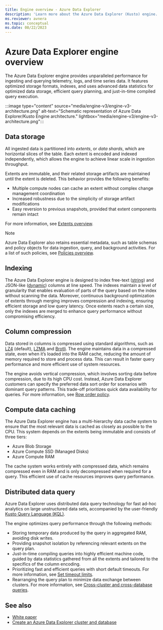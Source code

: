 ```yaml
---
title: Engine overview - Azure Data Explorer 
description: 'Learn more about the Azure Data Explorer (Kusto) engine.'
ms.reviewer: avnera
ms.topic: conceptual
ms.date: 08/22/2023
---
```

# Azure Data Explorer engine overview

The Azure Data Explorer engine provides unparalleled performance for ingesting and querying telemetry, logs, and time series data. It features optimized storage formats, indexes, and uses advanced data statistics for optimized data storage, efficient query planning, and just-in-time compiled query execution.

:::image type="content" source="media/engine-v3/engine-v3-architecture.png" alt-text="Schematic representation of Azure Data Explorer/Kusto Engine architecture." lightbox="media/engine-v3/engine-v3-architecture.png":::

## Data storage

All ingested data is partitioned into *extents*, or *data shards*, which are horizontal slices of the table. Each extent is encoded and indexed independently, which allows the engine to achieve linear scale in ingestion throughput.

Extents are immutable, and their related storage artifacts are maintained until the extent is deleted. This behavior provides the following benefits:

* Multiple compute nodes can cache an extent without complex change management coordination
* Increased robustness due to the simplicity of storage artifact modifications
* Easy reversion to previous snapshots, provided that extent components remain intact

For more information, see [Extents overview](kusto/management/extents-overview.md).

> [!NOTE]
> Azure Data Explorer also retains essential metadata, such as table schemas and policy objects for data ingestion, query, and background activities. For a list of such policies, see [Policies overview](kusto/management/policies.md).

## Indexing

The Azure Data Explorer engine is designed to index free-text ([string](kusto/query/scalar-data-types/string.md)) and JSON-like ([dynamic](kusto/query/scalar-data-types/dynamic.md)) columns at line speed. The indexes maintain a level of granularity that enables evaluation of parts of the query based on the index without scanning the data. Moreover, continuous background optimization of extents through merging improves compression and indexing, ensuring efficient storage and low query latency. Once extents reach a certain size, only the indexes are merged to enhance query performance without compromising efficiency.

## Column compression

Data stored in columns is compressed using standard algorithms, such as [LZ4](https://en.wikipedia.org/wiki/LZ4_(compression_algorithm)) (default), [LZMA](https://en.wikipedia.org/wiki/Lempel%E2%80%93Ziv%E2%80%93Markov_chain_algorithm) and [Brotli](https://en.wikipedia.org/wiki/Brotli). The engine maintains data in a compressed state, even when it’s loaded into the RAM cache, reducing the amount of memory required to store and process data. This can result in faster query performance and more efficient use of system resources.

The engine avoids vertical compression, which involves sorting data before compression, due to its high CPU cost. Instead, Azure Data Explorer customers can specify the preferred data sort order for scenarios with dominant query patterns. This trade-off prioritizes quick data availability for queries. For more information, see [Row order policy](kusto/management/roworderpolicy.md).

## Compute data caching

The Azure Data Explorer engine has a multi-hierarchy data cache system to ensure that the most relevant data is cached as closely as possible to the CPU. This system depends on the extents being immutable and consists of three tiers:

* Azure Blob Storage
* Azure Compute SSD (Managed Disks)
* Azure Compute RAM

The cache system works entirely with compressed data, which remains compressed even in RAM and is only decompressed when required for a query. This efficient use of cache resources improves query performance.

## Distributed data query

Azure Data Explorer uses distributed data query technology for fast ad-hoc analytics on large unstructured data sets, accompanied by the user-friendly [Kusto Query Language (KQL)](kusto/query/index.md).

The engine optimizes query performance through the following methods:

* Storing temporary data produced by the query in aggregated RAM, avoiding disk writes.
* Providing snapshot isolation by referencing relevant extents on the query plan.
* Just-in-time compiling queries into highly efficient machine code, guided by data statistics gathered from all the extents and tailored to the specifics of the column encoding.
* Prioritizing fast and efficient queries with short default timeouts. For more information, see [Set timeout limits](set-timeout-limits.md).
* Rearranging the query plan to minimize data exchange between clusters. For more information, see [Cross-cluster and cross-database queries](kusto/query/cross-cluster-or-database-queries.md).

## See also

* [White paper](https://azure.microsoft.com/resources/azure-data-explorer/)
* [Create an Azure Data Explorer cluster and database](create-cluster-and-database.md)
